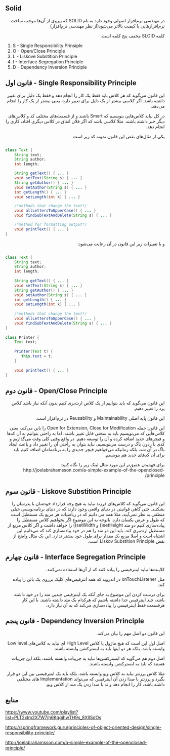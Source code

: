 

Solid
---
<p dir="rtl">
در مهندسی نرم‌افزار اصولی وجود دارد به نام 
SOLID 
که پیروی از آن‌ها موجب ساخت نرم‌افزار‌هایی با کیفیت بالاتر می‌شود(از نظر مهندسی نرم‌افزار)
</p>

<p dir="rtl">
کلمه 
SLOID 
مخفف پنج کلمه است.
</p>

1. S - Single Responsibility Prinsiple
2. O - Open/Close Principle
3. L - Liskove Substition Principle
4. I - Interface Segregation Principle
5. D - Dependency Inversion Principle


قانون اول - Single Responsibility Principle
---
<p dir="rtl">
این قانون می‌گوید که هر کلاس باید فقط یک کار را انجام دهد و فقط یک دلیل برای تغییر داشته باشد.
اگر کلاسی بیشتر از یک دلیل برای تغییر دارد، یعنی بیشتر از یک کار را انجام می‌دهد.
</p>
<p dir="rtl">
در کل نباید کلاس‌هایی بنویسیم که 
Smart
باشند و از قسمت‌های مختلف کد و کلاس‌های دیگر خبر داشته باشند. مثلا کلاسی باشد که اگر فلان اتفاق در کلاس دیگری افتاد، کاری را انجام دهد.
</p>
<p dir="rtl">
یکی از مثال‌های نقض این قانون نمونه کد زیر است 
</p>

```java

class Text {
    String text;
    String author;
    int length;

    String getText() { ... }
    void setText(String s) { ... }
    String getAuthor() { ... }
    void setAuthor(String s) { ... }
    int getLength() { ... }
    void setLength(int k) { ... }

    /*methods that change the text*/
    void allLettersToUpperCase() { ... }
    void findSubTextAndDelete(String s) { ... }

    /*method for formatting output*/
    void printText() { ... }
}

```

<p dir="rtl">
 و با تغییرات زیر این قانون در آن رعایت می‌شود:
</p>

```java

class Text {
    String text;
    String author;
    int length;
 
    String getText() { ... }
    void setText(String s) { ... }
    String getAuthor() { ... }
    void setAuthor(String s) { ... }
    int getLength() { ... }
    void setLength(int k) { ... }
 
    /*methods that change the text*/
    void allLettersToUpperCase() { ... }
    void findSubTextAndDelete(String s) { ... }
}
 
class Printer {
    Text text;
 
    Printer(Text t) {
       this.text = t;
    }
 
    void printText() { ... }
}

```

قانون دوم - Open/Close Principle
---
<p dir="rtl">
این قانون می‌گوید که باید بتوانیم از یک کلاس ارث‌بری کنیم بدون آنکه نیاز باشد کلاس پرد را تغییر دهیم.
</p>
<p dir="rtl">
این قانون پایه اصلی 
Maintainability 
و 
Reusability 
در نرم‌افزار است.
</p>
<p dir="rtl">
این قانون جمله 
Open for Extension, Close for Modification
را باین می‌کند، یعنی کلاس‌هایی که می‌نویسیم باید به سختی قابل تغییر باشند، اما به راحتی بتوانیم به آن کدها و فیچر‌های جدید اضافه کرده و آن را توسعه دهیم.
در واقع وقتی کلی وقت می‌گذاریم و کدی با ردون باگ و درست می‌نویسیم، نباید بتوان به راحتی آن را تغییر داد و باعث ایجاد باگ در آن شد، بلکه زمانیکه می‌خواهیم فیچر جدیدی را به برنامه‌امان اضافه کنیم باید برای آن کد‌های جدید هم بنویسیم.
</p>
<p dir="rtl">
برای فهمیدن عمیق‌تر این مورد مثال لینک زیر را نگاه کنید: 
http://joelabrahamsson.com/a-simple-example-of-the-openclosed-principle/
</p>


قانون سوم - Liskove Substition Principle
---
<p dir="rtl">
این قانون می‌گوید که کلاس‌های فرزند نباید به هیچ وجه قرارداد خودشان با پدرشان را بشکنند.
حتی گاهی قوانینی در دنیای واقعی وجود دارند که در دنیای برنامه‌نویسی خیلی منطقی به نظر نمی‌آیند، مثلا همه می دانیم که در ریاضیات هر مربع یک مستطیل است که طول و عرض یکسان دارد.
باتوجه به این موضوع اگر بخواهیم کلاس مستطیل را پیاده‌سازی کنیم دو متد 
setHeight()
و 
setWidth()
را خواهد داشت و اگر کلاس مربع از مستطیل ارث‌بری کند، باید این دو متد را هم در خود پیاده‌سازی کند که می‌دانیم این اشتباه است و اصلا مربع یک مقدار برای طول خود بیشتر ندارد. 
این یک مثال واضح از نقض 
Liskov Substition Principle 
است.
</p>

قانون چهارم - Interface Segregation Principle
---
<p dir="rtl">
کلاینت‌ها نباید اینترفیسی را پیاده کنند که از آن‌ها استفاده نمی‌کنند.
</p>
<p dir="rtl">
مثل 
onTouchListener
در اندروید که همه انترفیس‌های کلیک برروی یک باتن را پیاده کند.
</p>
<p dir="rtl">
برای درست کردن این موضوع به جای آنکه یک اینترفیس چندین متد را در خود داشته باشد، چند اینترفیس جدا داشته باشیم که هرکدام یک متد داشته باشند.
با این کار هرقسمت فقط اینترفیسی را پیاده‌سازی می‌کند که به آن نیاز دارد.
</p>

قانون پنجم - Dependency Inversion Principle
---
<p dir="rtl">
این قانون دو اصل مهم را بیان می‌کند.
</p>
<p dir="rtl">
اصل اول این است که هیچ ماژول یا کلاس 
High Level
ای نباید به کلاس‌های 
Low level 
وابسته باشد، بلکه هر دو اینها باید به ابسترکشن وابسته باشند.
</p>
<p dir="rtl">
اصل دوم هم می‌گوید که ابسترکشن‌ها نباید به جزییات وابسته باشند، بلکه این جزییات هستند که باید به ابسترکشن وابسته باشند.
</p>
<p dir="rtl">
مثلا کلاس پرزنتر نباید به کلاس ویو وابسته باشد، بلکه باید یک اینترفیسی بین این دو قرار بگیرد و پرزنتر با صدا زدن آن اینترفیس که می‌تواند 
Implementation
های مختلفی داشته باشد، کار را انجام دهد و نه با صدا زدن یک متد از کلاس ویو.
</p>


منابع
---

https://www.youtube.com/playlist?list=PLT2xIm2X7W7jh6KggjhwTH9s_8XIlSdOs

https://springframework.guru/principles-of-object-oriented-design/single-responsibility-principle/

http://joelabrahamsson.com/a-simple-example-of-the-openclosed-principle/
</div>


